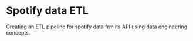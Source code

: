 # Spotify data ETL
 Creating an ETL pipeline for spotify data frm its API using data engineering concepts.
